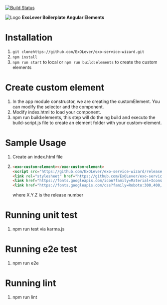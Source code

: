 [![Build Status](https://travis-ci.org/ExOLever/exo-service-wizard.svg?branch=devel)](https://travis-ci.org/ExOLever/exo-service-wizard)

![Logo](logo.png) **ExoLever Boilerplate Angular Elements**  

# Installation

1. `git clonehttps://github.com/ExOLever/exo-service-wizard.git`
2. `npm install`
3. `npm run start` to local or `npm run build:elements` to create the custom elements

# Create custom element

1. In the app module constructor, we are creating the customElement. You can modify the selector and the component.
2. Modify index.html to load your component.
3. npm run build:elements, this step will do the ng build and executo the build-script.js file to create an element folder with your custom-element.

# Sample Usage

1. Create an index.html file
2. ```html
   <exo-custom-element></exo-custom-element>
   <script src="https://github.com/ExOLever/exo-service-wizard/releases/download/X.Y.Z/exo-custom-element.js"></script>
   <link rel="stylesheet" href="https://github.com/ExOLever/exo-service-wizard/releases/download/X.Y.Z/styles.css">
   <link href="https://fonts.googleapis.com/icon?family=Material+Icons" rel="stylesheet">
   <link href="https://fonts.googleapis.com/css?family=Roboto:300,400,500" rel="stylesheet">
   ```
   where X.Y.Z is the release number

# Running unit test

1. npm run test via karma.js

# Running e2e test

1. npm run e2e

# Running lint 

1. npm run lint

